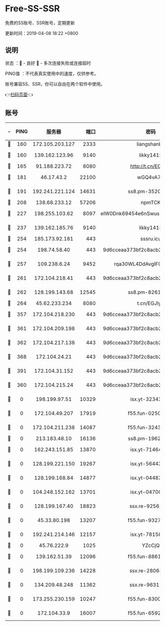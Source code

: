 # Free-SS-SSR

免费的SS账号、SSR账号，定期更新

更新时间：2019-04-08 18:22 +0800

## 说明

状态     ：🙂 - 良好 🙁 - 多次连接失败或连接超时

PING值   ：不代表真实使用中的速度，仅供参考。

账号兼容SS、SSR，你可以自由在两个软件中使用。

👉[扫码页面](https://liesauer.github.io/Free-SS-SSR/)👈

## 账号

|-|PING|服务器|端口|密码|加密方式|区域|
|:----:|:----:|:-----:|-----:|:----:|:----:|:----:|
|🙂|160|172.105.203.127|2333|liangshanbo|chacha20|JP|
|🙂|160|139.162.123.96|9140|likky1415|aes-256-cfb|JP|
|🙂|165|91.188.223.72|8080|http://t.cn/EGJIyrl|rc4-md5|RU|
|🙂|181|46.17.43.2|22100|wGQ4vA7D|aes-256-gcm|RU|
|🙂|191|192.241.221.124|14631|ss8.pm-35207592|aes-256-cfb|US|
|🙂|208|138.68.233.12|57206|npmTCK|rc4-md5|US|
|🙂|227|198.255.103.62|8097|eIW0Dnk69454e6nSwuspv9DmS201tQ0D|aes-256-cfb|US|
|🙂|237|139.162.185.76|9140|likky1415|aes-256-cfb|DE|
|🙂|254|185.173.92.181|443|sssru.icu|rc4-md5|RU|
|🙂|254|198.74.58.40|443|9d6cceaa373bf2c8acb22e60b6a58be6|aes-256-cfb|US|
|🙂|257|109.238.6.24|9452|rqa30WL4DdAvgIFG6Fs3znzTa|aes-256-cfb|FR|
|🙂|261|172.104.218.41|443|9d6cceaa373bf2c8acb22e60b6a58be6|aes-256-cfb|US|
|🙂|262|128.199.143.68|12545|ss8.pm-82618687|aes-256-cfb|SG|
|🙂|264|45.62.233.234|8080|t.cn/EGJIyrl|rc4-md5|CA|
|🙂|357|172.104.218.230|443|9d6cceaa373bf2c8acb22e60b6a58be6|aes-256-cfb|US|
|🙂|361|172.104.209.198|443|9d6cceaa373bf2c8acb22e60b6a58be6|aes-256-cfb|US|
|🙂|362|172.104.217.138|443|9d6cceaa373bf2c8acb22e60b6a58be6|aes-256-cfb|US|
|🙂|368|172.104.24.21|443|9d6cceaa373bf2c8acb22e60b6a58be6|aes-256-cfb|US|
|🙂|391|172.104.31.152|443|9d6cceaa373bf2c8acb22e60b6a58be6|aes-256-cfb|US|
|🙁|360|172.104.215.24|443|9d6cceaa373bf2c8acb22e60b6a58be6|aes-256-cfb|US|
|🙁|0|198.199.97.51|10329|isx.yt-32343911|aes-256-cfb|US|
|🙁|0|172.104.49.207|17919|f55.fun-02500708|aes-256-cfb|SG|
|🙁|0|172.104.211.238|14087|f55.fun-32438458|aes-256-cfb|US|
|🙁|0|213.183.48.10|16136|ss8.pm-19627789|rc4-md5|RU|
|🙁|0|162.243.151.85|13870|isx.yt-71464453|aes-256-cfb|US|
|🙁|0|128.199.221.150|19267|isx.yt-56443107|aes-256-cfb|SG|
|🙁|0|128.199.168.84|14877|isx.yt-04483542|aes-256-cfb|SG|
|🙁|0|104.248.152.162|13701|isx.yt-04700164|aes-256-cfb|SG|
|🙁|0|128.199.167.40|18823|ssx.re-92562343|aes-256-cfb|SG|
|🙁|0|45.33.80.198|13207|f55.fun-93270323|aes-256-cfb|US|
|🙁|0|192.241.214.146|12157|isx.yt-78158040|aes-256-cfb|US|
|🙁|0|45.76.222.9|1025|YZcCjQ|rc4-md5|JP|
|🙁|0|139.162.51.39|12096|f55.fun-88617667|aes-256-cfb|SG|
|🙁|0|198.199.109.236|14228|ssx.re-28068094|aes-256-cfb|US|
|🙁|0|134.209.48.248|11362|ssx.re-96312869|aes-256-cfb|US|
|🙁|0|173.255.230.159|10247|f55.fun-83008054|aes-256-cfb|US|
|🙁|0|172.104.33.9|16007|f55.fun-65922710|aes-256-cfb|SG|
